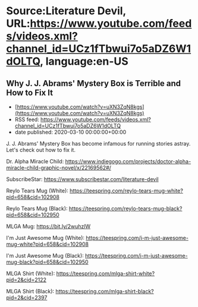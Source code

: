 # Source:Literature Devil, URL:https://www.youtube.com/feeds/videos.xml?channel_id=UCz1fTbwui7o5aDZ6W1dOLTQ, language:en-US

## Why J. J. Abrams' Mystery Box is Terrible and How to Fix It
 - [https://www.youtube.com/watch?v=uXN3ZqN8kgs](https://www.youtube.com/watch?v=uXN3ZqN8kgs)
 - RSS feed: https://www.youtube.com/feeds/videos.xml?channel_id=UCz1fTbwui7o5aDZ6W1dOLTQ
 - date published: 2020-03-10 00:00:00+00:00

J. J. Abrams' Mystery Box has become infamous for running stories astray. Let's check out how to fix it.

Dr. Alpha Miracle Child: https://www.indiegogo.com/projects/doctor-alpha-miracle-child-graphic-novel/x/22169562#/

SubscribeStar: https://www.subscribestar.com/literature-devil

Reylo Tears Mug (White): https://teespring.com/reylo-tears-mug-white?pid=658&cid=102908

Reylo Tears Mug (Black): https://teespring.com/reylo-tears-mug-black?pid=658&cid=102950

MLGA Mug: https://bit.ly/2wuhzlW

I'm Just Awesome Mug (White): https://teespring.com/i-m-just-awesome-mug-white?pid=658&cid=102908

I'm Just Awesome Mug (Black): https://teespring.com/i-m-just-awesome-mug-black?pid=658&cid=102950

MLGA Shirt (White): https://teespring.com/mlga-shirt-white?pid=2&cid=2122

MLGA Shirt (Black): https://teespring.com/mlga-shirt-black?pid=2&cid=2397

